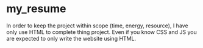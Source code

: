 # my_resume
In order to keep the project within scope (time, energy, resource), I have only use HTML to complete thing project. Even if you know CSS and JS  you are expected to only write the website using HTML.
